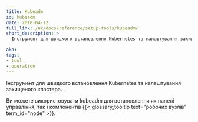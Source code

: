 ```yaml
---
title: Kubeadm
id: kubeadm
date: 2018-04-12
full_link: /uk/docs/reference/setup-tools/kubeadm/
short_description: >
  Інструмент для швидкого встановлення Kubernetes та налаштування захищеного кластера.

aka: 
tags:
- tool
- operation
---
```


Інструмент для швидкого встановлення Kubernetes та налаштування захищеного кластера.

<!--more-->

Ви можете використовувати kubeadm для встановлення як панелі управління, так і компонентів {{< glossary_tooltip text="робочих вузлів" term_id="node" >}}.
